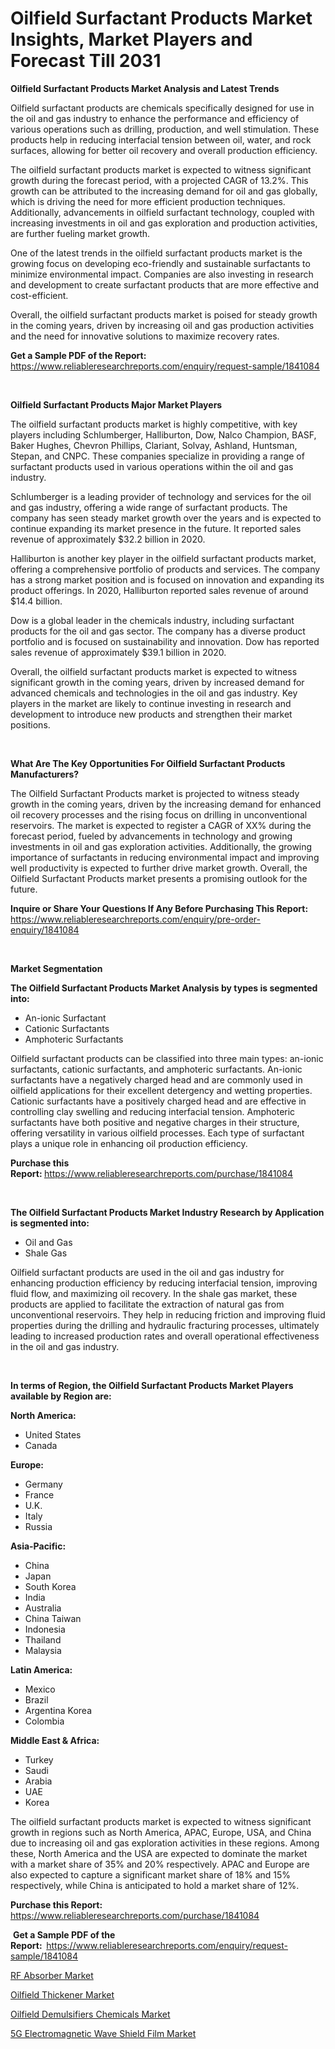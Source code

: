 <p><h1>Oilfield Surfactant Products Market Insights, Market Players and Forecast Till 2031</h1></p><p><strong>Oilfield Surfactant Products Market Analysis and Latest Trends</strong></p>
<p><p>Oilfield surfactant products are chemicals specifically designed for use in the oil and gas industry to enhance the performance and efficiency of various operations such as drilling, production, and well stimulation. These products help in reducing interfacial tension between oil, water, and rock surfaces, allowing for better oil recovery and overall production efficiency.</p><p>The oilfield surfactant products market is expected to witness significant growth during the forecast period, with a projected CAGR of 13.2%. This growth can be attributed to the increasing demand for oil and gas globally, which is driving the need for more efficient production techniques. Additionally, advancements in oilfield surfactant technology, coupled with increasing investments in oil and gas exploration and production activities, are further fueling market growth.</p><p>One of the latest trends in the oilfield surfactant products market is the growing focus on developing eco-friendly and sustainable surfactants to minimize environmental impact. Companies are also investing in research and development to create surfactant products that are more effective and cost-efficient.</p><p>Overall, the oilfield surfactant products market is poised for steady growth in the coming years, driven by increasing oil and gas production activities and the need for innovative solutions to maximize recovery rates.</p></p>
<p><strong>Get a Sample PDF of the Report:&nbsp;</strong> <a href="https://www.reliableresearchreports.com/enquiry/request-sample/1841084">https://www.reliableresearchreports.com/enquiry/request-sample/1841084</a></p>
<p>&nbsp;</p>
<p><strong>Oilfield Surfactant Products Major Market Players</strong></p>
<p><p>The oilfield surfactant products market is highly competitive, with key players including Schlumberger, Halliburton, Dow, Nalco Champion, BASF, Baker Hughes, Chevron Phillips, Clariant, Solvay, Ashland, Huntsman, Stepan, and CNPC. These companies specialize in providing a range of surfactant products used in various operations within the oil and gas industry.</p><p>Schlumberger is a leading provider of technology and services for the oil and gas industry, offering a wide range of surfactant products. The company has seen steady market growth over the years and is expected to continue expanding its market presence in the future. It reported sales revenue of approximately $32.2 billion in 2020.</p><p>Halliburton is another key player in the oilfield surfactant products market, offering a comprehensive portfolio of products and services. The company has a strong market position and is focused on innovation and expanding its product offerings. In 2020, Halliburton reported sales revenue of around $14.4 billion.</p><p>Dow is a global leader in the chemicals industry, including surfactant products for the oil and gas sector. The company has a diverse product portfolio and is focused on sustainability and innovation. Dow has reported sales revenue of approximately $39.1 billion in 2020.</p><p>Overall, the oilfield surfactant products market is expected to witness significant growth in the coming years, driven by increased demand for advanced chemicals and technologies in the oil and gas industry. Key players in the market are likely to continue investing in research and development to introduce new products and strengthen their market positions.</p></p>
<p>&nbsp;</p>
<p><strong>What Are The Key Opportunities For Oilfield Surfactant Products Manufacturers?</strong></p>
<p><p>The Oilfield Surfactant Products market is projected to witness steady growth in the coming years, driven by the increasing demand for enhanced oil recovery processes and the rising focus on drilling in unconventional reservoirs. The market is expected to register a CAGR of XX% during the forecast period, fueled by advancements in technology and growing investments in oil and gas exploration activities. Additionally, the growing importance of surfactants in reducing environmental impact and improving well productivity is expected to further drive market growth. Overall, the Oilfield Surfactant Products market presents a promising outlook for the future.</p></p>
<p><strong>Inquire or Share Your Questions If Any Before Purchasing This Report:</strong> <a href="https://www.reliableresearchreports.com/enquiry/pre-order-enquiry/1841084">https://www.reliableresearchreports.com/enquiry/pre-order-enquiry/1841084</a></p>
<p>&nbsp;</p>
<p><strong>Market Segmentation</strong></p>
<p><strong>The Oilfield Surfactant Products Market Analysis by types is segmented into:</strong></p>
<p><ul><li>An-ionic Surfactant</li><li>Cationic Surfactants</li><li>Amphoteric Surfactants</li></ul></p>
<p><p>Oilfield surfactant products can be classified into three main types: an-ionic surfactants, cationic surfactants, and amphoteric surfactants. An-ionic surfactants have a negatively charged head and are commonly used in oilfield applications for their excellent detergency and wetting properties. Cationic surfactants have a positively charged head and are effective in controlling clay swelling and reducing interfacial tension. Amphoteric surfactants have both positive and negative charges in their structure, offering versatility in various oilfield processes. Each type of surfactant plays a unique role in enhancing oil production efficiency.</p></p>
<p><strong>Purchase this Report:&nbsp;</strong><a href="https://www.reliableresearchreports.com/purchase/1841084">https://www.reliableresearchreports.com/purchase/1841084</a></p>
<p>&nbsp;</p>
<p><strong>The Oilfield Surfactant Products Market Industry Research by Application is segmented into:</strong></p>
<p><ul><li>Oil and Gas</li><li>Shale Gas</li></ul></p>
<p><p>Oilfield surfactant products are used in the oil and gas industry for enhancing production efficiency by reducing interfacial tension, improving fluid flow, and maximizing oil recovery. In the shale gas market, these products are applied to facilitate the extraction of natural gas from unconventional reservoirs. They help in reducing friction and improving fluid properties during the drilling and hydraulic fracturing processes, ultimately leading to increased production rates and overall operational effectiveness in the oil and gas industry.</p></p>
<p>&nbsp;</p>
<p><strong>In terms of Region, the Oilfield Surfactant Products Market Players available by Region are:</strong></p>
<p>
    <p> <strong> North America: </strong>
        <ul>
            <li>United States</li>
            <li>Canada</li>
        </ul>
        </p> 
    <p> <strong> Europe: </strong>
        <ul>
            <li>Germany</li>
            <li>France</li>
            <li>U.K.</li>
            <li>Italy</li>
            <li>Russia</li>
        </ul>
        </p> 
    <p> <strong> Asia-Pacific: </strong>
        <ul>
            <li>China</li>
            <li>Japan</li>
            <li>South Korea</li>
            <li>India</li>
            <li>Australia</li>
            <li>China Taiwan</li>
            <li>Indonesia</li>
            <li>Thailand</li>
            <li>Malaysia</li>
        </ul>
        </p> 
    <p> <strong> Latin America: </strong>
        <ul>
            <li>Mexico</li>
            <li>Brazil</li>
            <li>Argentina Korea</li>
            <li>Colombia</li>
        </ul>
        </p> 
    <p> <strong> Middle East & Africa: </strong>
        <ul>
            <li>Turkey</li>
            <li>Saudi</li>
            <li>Arabia</li>
            <li>UAE</li>
            <li>Korea</li>
        </ul>
    </p>
    </p>
<p><p>The oilfield surfactant products market is expected to witness significant growth in regions such as North America, APAC, Europe, USA, and China due to increasing oil and gas exploration activities in these regions. Among these, North America and the USA are expected to dominate the market with a market share of 35% and 20% respectively. APAC and Europe are also expected to capture a significant market share of 18% and 15% respectively, while China is anticipated to hold a market share of 12%.</p></p>
<p><strong>Purchase this Report: </strong><a href="https://www.reliableresearchreports.com/purchase/1841084">https://www.reliableresearchreports.com/purchase/1841084</a></p>
<p>&nbsp;<strong>Get a Sample PDF of the Report:&nbsp;&nbsp;</strong><a href="https://www.reliableresearchreports.com/enquiry/request-sample/1841084">https://www.reliableresearchreports.com/enquiry/request-sample/1841084</a></p>
<p><strong></strong></p>
<p><p><a href="https://issuu.com/reportprime-2/docs/rf-absorber-market-size-2030.pptx">RF Absorber Market</a></p><p><a href="https://github.com/gamblestampleyjenny50m5sl6/Market-Research-Report-List-1/blob/main/oilfield-thickener-market.md">Oilfield Thickener Market</a></p><p><a href="https://github.com/wwwkeltoum/Market-Research-Report-List-2/blob/main/oilfield-demulsifiers-chemicals-market.md">Oilfield Demulsifiers Chemicals Market</a></p><p><a href="https://issuu.com/reportprime-2/docs/5g-electromagnetic-wave-shield-film-market-size-20">5G Electromagnetic Wave Shield Film Market</a></p></p>